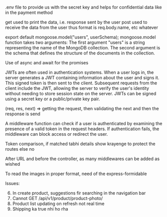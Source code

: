 .env file to provide us with the secret key and helps for confidential data like in the payment method

get used to print the data, i.e. response sent by the user
post used to receive the data from the user thus format is req.body.name, etc whatever

export default mongoose.model("users", userSchema);
mongoose.model function takes two arguments:
The first argument "users" is a string representing the name of the MongoDB collection. 
The second argument is the schema that defines the structure of the documents in the collection. 

Use of async and await for the promises

JWTs are often used in authentication systems. When a user logs in, the server generates a JWT containing information about the user and signs it. This signed token is then sent to the client. Subsequent requests from the client include the JWT, allowing the server to verify the user's identity without needing to store session state on the server. JWTs can be signed using a secret key or a public/private key pair.

(req, res, next) => getting the request, then validating the next and then the response is send

A middleware function can check if a user is authenticated by examining the presence of a valid token in the request headers. If authentication fails, the middleware can block access or redirect the user.

Token comparison, if matched tabhi details show krayenge to protect the routes else no

After URL and before the controller, as many middlewares can be added as wished

To read the images in proper format, need of the express-formidable

Issues:

6. In create product, suggestions fir searching in the navigation bar
7. Cannot GET /api/v1/product/product-photo/
8. Product list updating on refresh not real time
9. Shipping ka true nhi ho rha